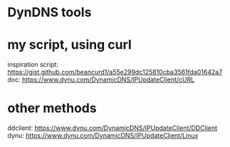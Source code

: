 # DynDNS tools

# my script, using curl
inspiration script: https://gist.github.com/beancurd1/a55e299dc125810cba3561fda01642a7
doc: https://www.dynu.com/DynamicDNS/IPUpdateClient/cURL

# other methods
ddclient: https://www.dynu.com/DynamicDNS/IPUpdateClient/DDClient
dynu: https://www.dynu.com/DynamicDNS/IPUpdateClient/Linux
